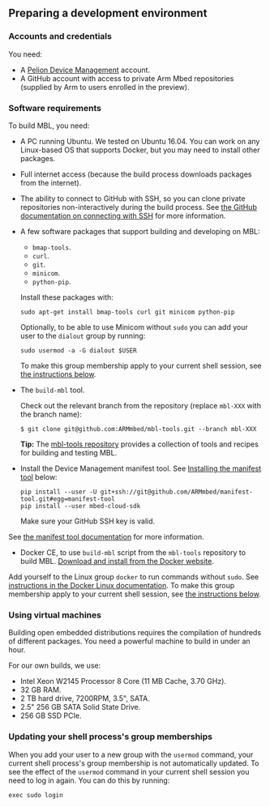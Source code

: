 ## Preparing a development environment

### Accounts and credentials

You need:
* A [Pelion Device Management](https://portal.mbedcloud.com/) account.
* A GitHub account with access to private Arm Mbed repositories (supplied by Arm to users enrolled in the preview).

### Software requirements

To build MBL, you need:
* A PC running Ubuntu.
    We tested on Ubuntu 16.04. You can work on any Linux-based OS that supports Docker, but you may need to install other packages.

* Full internet access (because the build process downloads packages from the
internet).

* The ability to connect to GitHub with SSH, so you can clone private repositories non-interactively during the build process. See [the GitHub documentation on connecting with SSH](https://help.github.com/articles/connecting-to-github-with-ssh/) for more information.

* A few software packages that support building and developing on MBL:
    * `bmap-tools`.
    * `curl`.
    * `git`.
    * `minicom`.
    * `python-pip`.

    Install these packages with:
    ```
    sudo apt-get install bmap-tools curl git minicom python-pip
    ```

    Optionally, to be able to use Minicom without `sudo` you can add your user to the `dialout` group by running:
    ```
    sudo usermod -a -G dialout $USER
    ```
    To make this group membership apply to your current shell session, see [the instructions below](#update-process-group-membership).

* The `build-mbl` tool.

    Check out the relevant branch from the repository (replace `mbl-XXX` with the branch name):
    ```
    $ git clone git@github.com:ARMmbed/mbl-tools.git --branch mbl-XXX
    ```
    <span class="tips">**Tip:** The [mbl-tools repository](https://github.com/ARMmbed/mbl-tools) provides a collection of tools and recipes for building and testing MBL.</span>

* Install the Device Management manifest tool. See [Installing the manifest tool](#install-manifest-tool) below:
    ```
    pip install --user -U git+ssh://git@github.com/ARMmbed/manifest-tool.git#egg=manifest-tool
    pip install --user mbed-cloud-sdk
    ```
    Make sure your GitHub SSH key is valid.

See [the manifest tool documentation](https://cloud.mbed.com/docs/latest/updating-firmware/manifest-tool.html) for more information.

* Docker CE, to use `build-mbl` script from the `mbl-tools` repository to build MBL. [Download and install from the Docker website](https://docs.docker.com/install/linux/docker-ce/ubuntu/).

Add yourself to the Linux group `docker` to run commands without `sudo`. See [instructions in the Docker Linux documentation](https://docs.docker.com/install/linux/linux-postinstall/). To make this group membership apply to your current shell session, see [the instructions below](#update-process-group-membership).

### Using virtual machines

Building open embedded distributions requires the compilation of hundreds of different packages. You need a powerful machine to build in under an hour.

For our own builds, we use:
* Intel Xeon W2145 Processor 8 Core (11 MB Cache, 3.70 GHz).
* 32 GB RAM.
* 2 TB hard drive, 7200RPM, 3.5", SATA.
* 2.5" 256 GB SATA Solid State Drive.
* 256 GB SSD PCIe.

### <a name="update-process-group-membership"></a>Updating your shell process's group memberships
When you add your user to a new group with the `usermod` command, your current shell process's group membership is not automatically updated. To see the effect of the `usermod` command in your current shell session you need to log in again. You can do this by running:
```
exec sudo login
```
